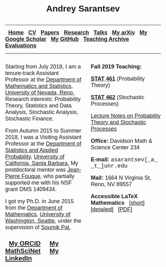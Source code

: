 <div style = "height:40pt;" align = "center">
<h1> <font face = "arial"> Andrey Sarantsev </font> </h1>
</div>
<hr/>
<b>
<font size = "4" face = "arial">
&nbsp; <a href = "https://wolfweb.unr.edu/~asarantsev/index.html"> Home</a> &nbsp; 
<a href = "https://wolfweb.unr.edu/~asarantsev/cv.html"> CV</a> &nbsp; 
<a href = "https://wolfweb.unr.edu/~asarantsev/papers.html"> Papers</a> &nbsp; 
<a href = "https://wolfweb.unr.edu/~asarantsev/research.html"> Research</a> &nbsp; 
<a href = "https://wolfweb.unr.edu/~asarantsev/talks.html"> Talks</a> &nbsp; 
<a href = "http://arxiv.org/a/sarantsev_a_1.html"> My arXiv</a> &nbsp; 
<a href = "https://scholar.google.com/citations?user=AFbuANsAAAAJ&hl=en&oi=ao"> My Google Scholar</a> &nbsp; 
<a href = "https://github.com/asarantsev"> My GitHub</a> &nbsp;
<a href = "https://wolfweb.unr.edu/~asarantsev/teaching_archive.html"> Teaching Archive</a> &nbsp; 
<a href = "https://wolfweb.unr.edu/~asarantsev/teaching_evaluations.html"> Evaluations</a>&nbsp; 
</b>
</font>
<hr/>

<div style = "width:50%;float:left;">
<font size="4" face="arial">
<p> Starting from July 2018, I am a tenure-track Assistant Professor at the 
<a href = "http://www.unr.edu/math/"> Department of Mathematics and Statistics,</a> 
<a href = "http://www.unr.edu/"> University of Nevada, Reno.</a> 
Research interests: Probability Theory, Statistics and Data Analysis, Stochastic Analysis, Stochastic Finance. 
</p>
<p> 
From Autumn 2015 to Summer 2018, I was a Visiting Assistant Professor at the 
<a href = "http://www.pstat.ucsb.edu/"> Department of Statistics and Applied Probability,</a>
<a href = "http://www.ucsb.edu/"> University of California, Santa Barbara.</a> 
My postdoctoral mentor was <a href="http://www.pstat.ucsb.edu/faculty/fouque/">Jean-Pierre Fouque,</a> 
who partially supported me with his NSF grant DMS 1409434.
</p>
<p> I got my Ph.D. in June 2015 from the <a href = "http://www.math.washington.edu"> Department of Mathematics,</a>
<a href = "http://www.washington.edu"> University of Washington, Seattle,</a> 
under the supervision of <a href="http://www.math.washington.edu/~soumik/"> 
Soumik Pal.</a> 
</p>
<h3>
&nbsp; <a href = "http://orcid.org/0000-0002-7415-4892"> My ORCID</a> &nbsp; &nbsp;
<a href = "http://www.ams.org/mathscinet/search/author.html?mrauthid=1061889"> My MathSciNet</a> &nbsp; &nbsp;
<a href = "https://www.linkedin.com/in/andrey-sarantsev-0974242a"> My LinkedIn</a> &nbsp; &nbsp;
</h3>
</font>
</div>
 

<div style = "width:5%; float:left;">
<p> </p>
</div>

<div style = "width:45%; float:left;"> 
<font size = "4" face = "arial">
<p> <b> Fall 2019 Teaching:</b> </p>
<p> <a href = "./stat461_au19.html"> <b>STAT 461</b></a> (Probability Theory) </p>
<p> <a href = "./stat462_au19.html"> <b>STAT 462</b></a> (Stochastic Processes) </p>
<p> <a href = "./notes.pdf"> Lecture Notes on Probability Theory 
and Stochastic Processes </a> </p>
<p> <strong> Office: </strong> Davidson Math & Science Center 234 </p>
<p> <strong> E-mail: </strong> <font face = "courier"> asarantsev[_a_ _t_]unr.edu </font> </p>
<p> <strong> Mail: </strong> 1664 N Virginia St, Reno, NV 89557 </p>
<p> <b> Accessible LaTeX Mathematics </b> &nbsp; <a href = "https://asarantsev.github.io/WebArchive/accessdetail.html">[short]</a> 
&nbsp; <a href = "https://asarantsev.github.io/WebArchive/accessdetail.html">[detailed]</a> &nbsp; 
<a href = "./access.pdf">[PDF]</a>
</font>
</div>
</h3>
</body>
</html>
